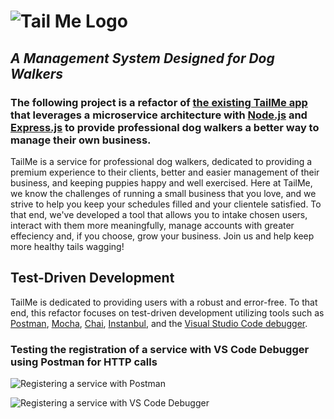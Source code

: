 # ![Tail Me Logo](./media/logo.png)

## *A Management System Designed for Dog Walkers*

### The following project is a refactor of [the existing TailMe app](https://github.com/JacksonSabol/Tail-Me-App) that leverages a microservice architecture with [Node.js](https://nodejs.org/) and [Express.js](https://expressjs.com/) to provide professional dog walkers a better way to manage their own business.

TailMe is a service for professional dog walkers, dedicated to providing a premium experience to their clients, better and easier management of their business, and keeping puppies happy and well exercised. Here at TailMe, we know the challenges of running a small business that you love, and we strive to help you keep your schedules filled and your clientele satisfied. To that end, we've developed a tool that allows you to intake chosen users, interact with them more meaningfully, manage accounts with greater effeciency and, if you choose, grow your business. Join us and help keep more healthy tails wagging!  

## Test-Driven Development
TailMe is dedicated to providing users with a robust and error-free. To that end, this refactor focuses on test-driven development utilizing tools such as [Postman](https://www.getpostman.com/), [Mocha](https://mochajs.org/), [Chai](https://www.chaijs.com/), [Instanbul](https://istanbul.js.org/), and the [Visual Studio Code debugger](https://code.visualstudio.com/docs/editor/debugging).
### Testing the registration of a service with VS Code Debugger using Postman for HTTP calls
![Registering a service with Postman](./media/RegisterServiceVSCodeDebug.png)  
  
![Registering a service with VS Code Debugger](./media/RegisterServicePostman.png)
